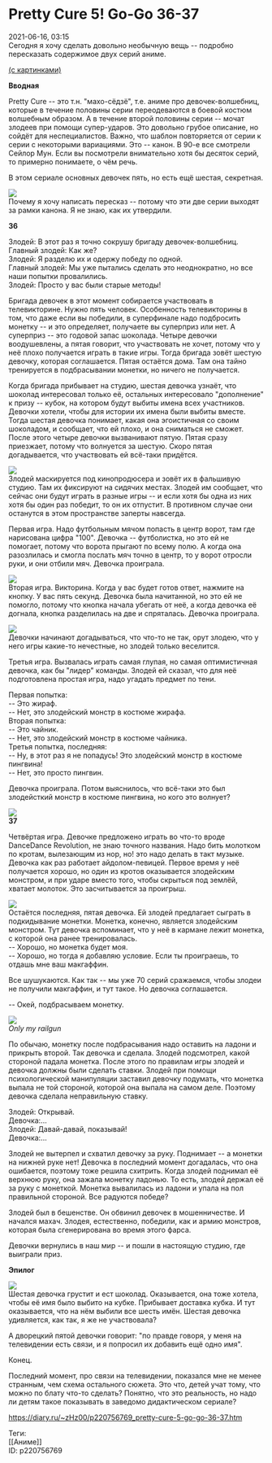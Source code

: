 Pretty Cure 5! Go-Go 36-37
===========================

   
 2021-06-16, 03:15   
  Сегодня я хочу сделать довольно необычную вещь -- подробно пересказать содержимое двух серий аниме.   
   
  [(с картинками)](https://zHz00.diary.ru/p220756769.htm?index=1#linkmore220756769m1)      
   
  **Вводная**    
   
 Pretty Cure -- это т.н. "махо-сёдзё", т.е. аниме про девочек-волшебниц, которые в течение половины серии переодеваются в боевой костюм волшебным образом. А в течение второй половины серии -- мочат злодеев при помощи супер-ударов. Это довольно грубое описание, но сойдёт для неспециалистов. Важно, что шаблон повторяется от серии к серии с некоторыми вариациями. Это -- канон. В 90-е все смотрели Сейлор Мун. Если вы посмотрели внимательно хотя бы десяток серий, то примерно понимаете, о чём речь.   
   
 В этом сериале основных девочек пять, но есть ещё шестая, секретная.   
   
   [![](pics/44d81f10741at.jpg)](https://b.radikal.ru/b20/2106/bb/44d81f10741a.jpg)     
 Почему я хочу написать пересказ -- потому что эти две серии выходят за рамки канона. Я не знаю, как их утвердили.   
   
  **36**    
   
 Злодей: В этот раз я точно сокрушу бригаду девочек-волшебниц.   
 Главный злодей: Как же?   
 Злодей: Я разделю их и одержу победу по одной.   
 Главный злодей: Мы уже пытались сделать это неоднократно, но все наши попытки провалились.   
 Злодей: Просто у вас были старые методы!   
   
 Бригада девочек в этот момент собирается участвовать в телевикторине. Нужно пять человек. Особенность телевикторины в том, что даже если вы победили, в суперфинале надо подбросить монетку -- и это определяет, получаете вы суперприз или нет. А суперприз -- это годовой запас шоколада. Четыре девочки воодушевлены, а пятая говорит, что участвовать не хочет, потому что у неё плохо получается играть в такие игры. Тогда бригада зовёт шестую девочку, которая соглашается. Пятая остаётся дома. Там она тайно тренируется в подбрасывании монетки, но ничего не получается.   
   
 Когда бригада прибывает на студию, шестая девочка узнаёт, что шоколад интересовал только её, остальных интересовало "дополнение" к призу -- кубок, на котором будут выбиты имена всех участников. Девочки хотели, чтобы для истории их имена были выбиты вместе. Тогда шестая девочка понимает, какая она эгоистичная со своим шоколадом, и сообщает, что ей плохо, и она сниматься не сможет. После этого четыре девочки вызванивают пятую. Пятая сразу приезжает, потому что волнуется за шестую. Скоро пятая догадывается, что участвовать ей всё-таки придётся.   
   
   [![](pics/8b6cf8927b81t.jpg)](https://b.radikal.ru/b41/2106/3a/8b6cf8927b81.png)     
 Злодей маскируется под кинопродюсера и зовёт их в фальшивую студию. Там их фиксируют на сидячих местах. Злодей им сообщает, что сейчас они будут играть в разные игры -- и если хотя бы одна из них хотя бы один раз победит, то он их отпустит. В противном случае они останутся в этом пространстве заперты навсегда.   
   
 Первая игра. Надо футбольным мячом попасть в центр ворот, там где нарисована цифра "100". Девочка -- футболистка, но это ей не помогает, потому что ворота прыгают по всему полю. А когда она разозлилась и смогла послать мяч точно в центр, то у ворот отросли руки, и они отбили мяч. Девочка проиграла.   
   
   [![](pics/2f7d4da3ae42t.jpg)](https://c.radikal.ru/c13/2106/a9/2f7d4da3ae42.png)     
 Вторая игра. Викторина. Когда у вас будет готов ответ, нажмите на кнопку. У вас пять секунд. Девочка была начитанной, но это ей не помогло, потому что кнопка начала убегать от неё, а когда девочка её догнала, кнопка разделилась на две и спряталась. Девочка проиграла.   
   
   [![](pics/96734e6931b1t.jpg)](https://b.radikal.ru/b09/2106/d1/96734e6931b1.png)     
 Девочки начинают догадываться, что что-то не так, орут злодею, что у него игры какие-то нечестные, но злодей только веселится.   
   
 Третья игра. Вызвалась играть самая глупая, но самая оптимистичная девочка, как бы "лидер" команды. Злодей ей сказал, что для неё подготовлена простая игра, надо угадать предмет по тени.   
   
 Первая попытка:   
 -- Это жираф.   
 -- Нет, это злодейский монстр в костюме жирафа.   
 Вторая попытка:   
 -- Это чайник.   
 -- Нет, это злодейский монстр в костюме чайника.   
 Третья попытка, последняя:   
 -- Ну, в этот раз я не попадусь! Это злодейский монстр в костюме пингвина!   
 -- Нет, это просто пингвин.   
   
 Девочка проиграла. Потом выяснилось, что всё-таки это был злодейсткий монстр в костюме пингвина, но кого это волнует?   
   
   [![](pics/125de2457fe2t.jpg)](https://d.radikal.ru/d11/2106/90/125de2457fe2.png)     
  **37**    
   
 Четвёртая игра. Девочке предложено играть во что-то вроде DanceDance Revolution, не знаю точного названия. Надо бить молотком по кротам, вылезающим из нор, но! это надо делать в такт музыке. Девочка как раз работает айдолом-певицей. Первое время у неё получается хорошо, но один из кротов оказывается злодейским монстром, и при ударе вместо того, чтобы скрыться под землёй, хватает молоток. Это засчитывается за проигрыш.   
   
   [![](pics/0c67ac431548t.jpg)](https://b.radikal.ru/b42/2106/b8/0c67ac431548.png)     
 Остаётся последняя, пятая девочка. Ей злодей предлагает сыграть в подкидывание монетки. Монетка, конечно, является злодейским монстром. Тут девочка вспоминает, что у неё в кармане лежит монетка, с которой она ранее тренировалась.   
 -- Хорошо, но монетка будет моя.   
 -- Хорошо, но тогда я добавляю условие. Если ты проиграешь, то отдашь мне ваш макгаффин.   
   
 Все шушукаются. Как так -- мы уже 70 серий сражаемся, чтобы злодеи не получили макгаффин, и тут такое. Но девочка соглашается.   
   
 -- Окей, подбрасываем монетку.   
   
   [![](pics/db1871753ad4t.jpg)](https://b.radikal.ru/b22/2106/b4/db1871753ad4.png)    
  *Only my railgun*     
   
   
 По обычаю, монетку после подбрасывания надо оставить на ладони и прикрыть второй. Так девочка и сделала. Злодей подсмотрел, какой стороной падала монетка. После этого по правилам игры злодей и девочка должны были сделать ставки. Злодей при помощи психологической манипуляции заставил девочку подумать, что монетка выпала не той стороной, которой она выпала на самом деле. Поэтому девочка сделала неправильную ставку.   
   
 Злодей: Открывай.   
 Девочка:...   
 Злодей: Давай-давай, показывай!   
 Девочка:...   
   
 Злодей не вытерпел и схватил девочку за руку. Поднимает -- а монетки на нижней руке нет! Девочка в последний момент догадалась, что она ошибается, поэтому тоже решила схитрить. Когда злодей поднимал её верхнюю руку, она зажала монетку ладонью. То есть, злодей держал её за руку с монеткой. Монетка вывалилась из ладони и упала на пол правильной стороной. Все радуются победе?   
   
 Злодей был в бешенстве. Он обвинил девочек в мошенничестве. И начался махач. Злодея, естественно, победили, как и армию монстров, которая была сгенерирована во время этого фарса.   
   
 Девочки вернулись в наш мир -- и пошли в настоящую студию, где выиграли приз.   
   
  **Эпилог**    
   
   [![](pics/2edb5c75c2b0t.jpg)](https://b.radikal.ru/b00/2106/98/2edb5c75c2b0.png)     
 Шестая девочка грустит и ест шоколад. Оказывается, она тоже хотела, чтобы её имя было выбито на кубке. Прибывает доставка кубка. И тут оказывается, что на нём выбили все шесть имён. Шестая девочка удивляется, как так, я же не участвовала?   
   
 А дворецкий пятой девочки говорит: "по правде говоря, у меня на телевидении есть связи, и я попросил их добавить ещё одно имя".   
   
 Конец.   
   
 Последний момент, про связи на телевидении, показался мне не менее странным, чем схема остального сюжета. Это что, детей учат тому, что можно по блату что-то сделать? Понятно, что это реальность, но надо ли детям такое показывать в заведомо дидактическом сериале?     
    
 <https://diary.ru/~zHz00/p220756769_pretty-cure-5-go-go-36-37.htm>   
   
 Теги:   
 [[Аниме]]   
 ID: p220756769